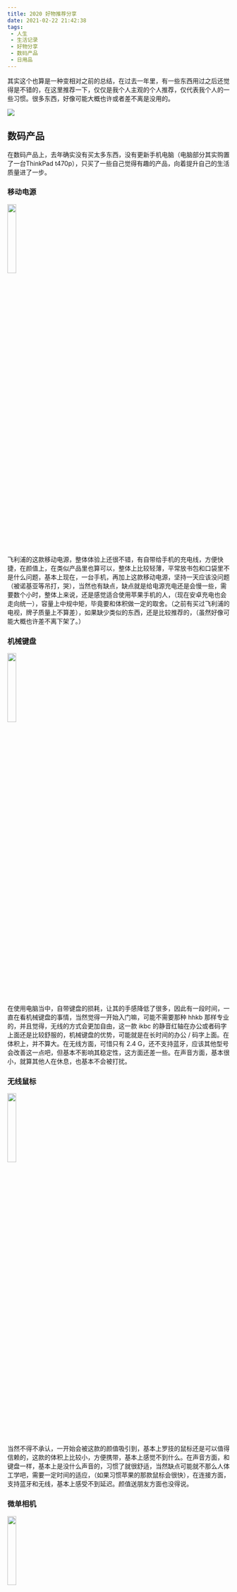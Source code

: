 ```yaml
---
title: 2020 好物推荐分享
date: 2021-02-22 21:42:38
tags: 
 - 人生
 - 生活记录
 - 好物分享
 - 数码产品
 - 日用品
---
```



其实这个也算是一种变相对之前的总结，在过去一年里，有一些东西用过之后还觉得是不错的，在这里推荐一下，仅仅是我个人主观的个人推荐，仅代表我个人的一些习惯。很多东西，好像可能大概也许或者差不离是没用的。

![](https://dubuqingfeng.oss-cn-hongkong.aliyuncs.com/blog/life/202102-2020haowutuijianfenxiang-01.webp)

## 数码产品

在数码产品上，去年确实没有买太多东西，没有更新手机电脑（电脑部分其实购置了一台ThinkPad t470p），只买了一些自己觉得有趣的产品，向着提升自己的生活质量进了一步。

### 移动电源

<img src="https://dubuqingfeng.oss-cn-hongkong.aliyuncs.com/blog/life/202102-2020haowutuijianfenxiang-02.webp" width="20%" height="20%">

飞利浦的这款移动电源，整体体验上还很不错，有自带给手机的充电线，方便快捷，在颜值上，在类似产品里也算可以，整体上比较轻薄，平常放书包和口袋里不是什么问题，基本上现在，一台手机，再加上这款移动电源，坚持一天应该没问题（被诺基亚等吊打，哭），当然也有缺点，缺点就是给电源充电还是会慢一些，需要数个小时，整体上来说，还是感觉适合使用苹果手机的人，（现在安卓充电也会走向统一），容量上中规中矩，毕竟要和体积做一定的取舍。（之前有买过飞利浦的电视，牌子质量上不算差），如果缺少类似的东西，还是比较推荐的，（虽然好像可能大概也许差不离下架了。）

### 机械键盘

<img src="https://dubuqingfeng.oss-cn-hongkong.aliyuncs.com/blog/life/202102-2020haowutuijianfenxiang-03.webp" width="20%" height="20%">

在使用电脑当中，自带键盘的损耗，让其的手感降低了很多，因此有一段时间，一直在看机械键盘的事情，当然觉得一开始入门嘛，可能不需要那种 hhkb 那样专业的，并且觉得，无线的方式会更加自由，这一款 ikbc 的静音红轴在办公或者码字上面还是比较舒服的，机械键盘的优势，可能就是在长时间的办公 / 码字上面。在体积上，并不算大。在无线方面，可惜只有 2.4 G，还不支持蓝牙，应该其他型号会改善这一点吧，但基本不影响其稳定性，这方面还差一些。在声音方面，基本很小，就算其他人在休息，也基本不会被打扰。

### 无线鼠标

<img src="https://dubuqingfeng.oss-cn-hongkong.aliyuncs.com/blog/life/202102-2020haowutuijianfenxiang-04.webp" width="20%" height="20%">

当然不得不承认，一开始会被这款的颜值吸引到，基本上罗技的鼠标还是可以值得信赖的，这款的体积上比较小，方便携带，基本上感觉不到什么。在声音方面，和键盘一样，基本上是没什么声音的，习惯了就很舒适，当然缺点可能就不那么人体工学吧，需要一定时间的适应，（如果习惯苹果的那款鼠标会很快），在连接方面，支持蓝牙和无线，基本上感受不到延迟。颜值送朋友方面也没得说。

### 微单相机

<img src="https://dubuqingfeng.oss-cn-hongkong.aliyuncs.com/blog/life/202102-2020haowutuijianfenxiang-05.webp" width="20%" height="20%">

其实很久就有一个买微单的梦想，曾经想仗剑走天涯，没想到疫情施了法。众所周知，索尼大法好，所以就尝试了这款 a7c，基本上在这个中低端的微单里感觉是无敌的，对焦上很灵敏，实际照片上很清晰，原片在电脑上会七八十M，分辨率极高，（毕竟4k），在拍照上面，基本上没有缺点，体验之后，感觉光线是摄影很重要的一部分，还需要进一步用业余时间学习，其他的上面还在进一步探索。

### flink 一拖三数据充电线

<img src="https://dubuqingfeng.oss-cn-hongkong.aliyuncs.com/blog/life/202102-2020haowutuijianfenxiang-06.webp" width="20%" height="20%">

这款是参加 flink 会议礼品的一部分，还是蛮实用的，因为 EDC 里有那款移动电源，而有时候会给 Android 设备充电，这个时候它就派上了用场。可伸缩的方式，让携带起来，放书包里基本不占体积和重量。

### 群晖Nas 920+

<img src="https://dubuqingfeng.oss-cn-hongkong.aliyuncs.com/blog/life/202102-2020haowutuijianfenxiang-07.webp" width="20%" height="20%">

我想大部分技术人员应该对其都有了解，起初购买时有一部分原因是，由于 google 相册之后要暂停服务，不能继续增量同步相册，于是就想有一个适合云同步的装备，这个时候，开始研究 Nas，当然那么多里，选择群晖的原因也很简单，因为其支持 docker 支持的比较好，虽然不知道有什么可以跑的，但可以折腾，总是件好事，咳，虽然买下以后，基本上没有放好东西，但是属于那种折腾型产品。如果说有大量资料，需要做备份的，还是挺适合的，或者是做家庭影音，如果资料没有那么多，那么普通的移动硬盘也可以的。

## 日用品

### 折叠餐桌

<img src="https://dubuqingfeng.oss-cn-hongkong.aliyuncs.com/blog/life/202102-2020haowutuijianfenxiang-08.webp" width="20%" height="20%">

如果是小户型的格局，这种折叠餐桌觉得体验还不错，在待人处物方面，蛮方便的，就算人再多，也不用担心，而且折叠的状态比较省空间，移动起来也很方便，应该唯一缺点就是贵吧，做工上面中规中矩，不会差，当然还是建议小户型的去购买，平时就可以是一种折叠的状态，不占多少空间。

### 小米电吹风机

<img src="https://dubuqingfeng.oss-cn-hongkong.aliyuncs.com/blog/life/202102-2020haowutuijianfenxiang-09.webp" width="20%" height="20%">

米家的这一款电吹风机，基本上无功无过，专业性上，当然不能和更高价位上的去比，实用性上，在这个价位上是不错的，每次洗完头吹头发也很方便。

### 珂润爽肤水和面霜

<img src="https://dubuqingfeng.oss-cn-hongkong.aliyuncs.com/blog/life/202102-2020haowutuijianfenxiang-10.webp" width="20%" height="20%">

珂润这个牌子，个人觉得，适合的范围比较广，比较柔和，一般洗完脸以后，爽肤水去作为打底护肤，然后面霜去努力相当于增加水分，毕竟现在每天面对电脑的时间也蛮长的，而且缺乏大面积的绿色植物，实际上不太好。效果上的话，只有常见的补水保湿，其他感觉就是柔和，过敏体质也不用特别担心。其他的产品使用经验不多，这个之后以护肤化妆品的方式慢慢分享。

### 擦玻璃机器人

<img src="https://dubuqingfeng.oss-cn-hongkong.aliyuncs.com/blog/life/202102-2020haowutuijianfenxiang-11.webp" width="20%" height="20%">

这个纯属懒，以及对这个东西感觉有意思，如果是方方正正的窗户，基本上处理地还算可以，如果遇到那种碰不到的，这东西也比较鸡肋，当然玻璃如果特别多的也比较适合，这方面小户型就比较鸡肋了，总共也没有太多，当然主要还是会比较省事一些。

### 洗鞋机

<img src="https://dubuqingfeng.oss-cn-hongkong.aliyuncs.com/blog/life/202102-2020haowutuijianfenxiang-12.webp" width="20%" height="20%">

这个其实比较鸡肋，每次洗的效果一般，反而要倒不少水。

## 总结

这便是 2020 年买过的一些东西的实际分享，当然纯属生活记录，如有雷同，纯属巧合。新一年的话，有在考虑买一个可重复利用的眼罩，如果有更多更实用的东西，也会考虑以后分享，而且之后可能会准备分享一次 EDC。

大家有什么平时觉得不错的东西，也可以留言或者私信分享。

愿大家都能 “work life balance”。

旧欢如梦。